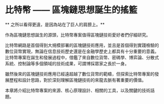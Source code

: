 # 比特幣 —— 區塊鏈思想誕生的搖籃

** 之所以看得更遠，是因為站在了巨人的肩膀上。**

作為區塊鏈思想誕生的源頭，比特幣專案值得區塊鏈技術愛好者們仔細研究。

比特幣網路是首個得到大規模部署的區塊鏈技術應用，並且是首個得到實踐檢驗的數位貨幣實現，無論在信息技術歷史還是在金融學歷史上都具有十分重要的意義。比特幣專案在誕生和發展過程中，借鑑了來自數位貨幣、密碼學、博弈論、分散式系統、控制論等多個領域的技術成果，可謂博採眾家之長於一身。

雖然後來的區塊鏈技術應用已經遠超越了數位貨幣的範疇，但探索比特幣專案的發展歷程和設計思路，對於深刻理解區塊鏈技術的來龍去脈有著重要的價值。

本章將介紹比特幣專案的來源、核心原理設計、相關的工具，以及關鍵的技術話題。


